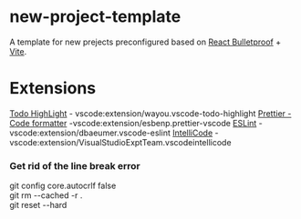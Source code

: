 # new-project-template
A template for new prejects preconfigured based on [React Bulletproof](https://github.com/alan2207/bulletproof-react) + [Vite](https://vitejs.dev/).

<!-- TODO: Finish this list. -->
# Extensions
[Todo HighLight](https://marketplace.visualstudio.com/items?itemName=wayou.vscode-todo-highlight) - vscode:extension/wayou.vscode-todo-highlight
[Prettier - Code formatter](https://marketplace.visualstudio.com/items?itemName=esbenp.prettier-vscode) -vscode:extension/esbenp.prettier-vscode
[ESLint](https://marketplace.visualstudio.com/items?itemName=dbaeumer.vscode-eslint) - vscode:extension/dbaeumer.vscode-eslint
[IntelliCode](https://marketplace.visualstudio.com/items?itemName=VisualStudioExptTeam.vscodeintellicode) - vscode:extension/VisualStudioExptTeam.vscodeintellicode


### Get rid of the line break error
git config core.autocrlf false  
git rm --cached -r .  
git reset --hard  

